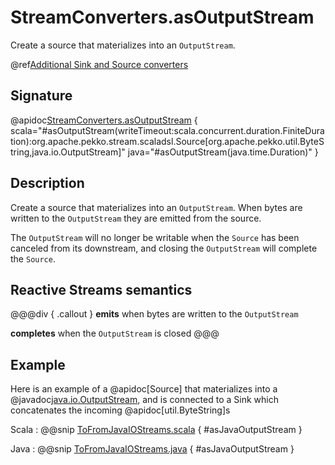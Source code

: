 # StreamConverters.asOutputStream

Create a source that materializes into an `OutputStream`.

@ref[Additional Sink and Source converters](../index.md#additional-sink-and-source-converters)

## Signature

@apidoc[StreamConverters.asOutputStream](StreamConverters$) { scala="#asOutputStream(writeTimeout:scala.concurrent.duration.FiniteDuration):org.apache.pekko.stream.scaladsl.Source[org.apache.pekko.util.ByteString,java.io.OutputStream]" java="#asOutputStream(java.time.Duration)" }

## Description

Create a source that materializes into an `OutputStream`. When bytes are written to the `OutputStream` they
are emitted from the source.

The `OutputStream` will no longer be writable when the `Source` has been canceled from its downstream, and
closing the `OutputStream` will complete the `Source`.

## Reactive Streams semantics

@@@div { .callout }
**emits** when bytes are written to the `OutputStream`

**completes** when the `OutputStream` is closed
@@@

## Example
Here is an example of a @apidoc[Source] that materializes into a @javadoc[java.io.OutputStream](java.io.OutputStream), and is connected to a Sink which concatenates the incoming @apidoc[util.ByteString]s

Scala
:   @@snip [ToFromJavaIOStreams.scala](/docs/src/test/scala/docs/stream/operators/converters/ToFromJavaIOStreams.scala) { #asJavaOutputStream }

Java
:   @@snip [ToFromJavaIOStreams.java](/docs/src/test/java/jdocs/stream/operators/converters/ToFromJavaIOStreams.java) { #asJavaOutputStream }
